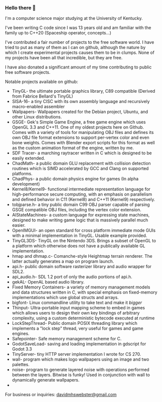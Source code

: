 ### Hello there 👋

I'm a computer science major studying at the University of Kentucky.

I've been writing C code since I was 13 years old and am familiar with the family up to C++20 (Spaceship operator, concepts...)

I've contributed a fair number of projects to the free software world. I have tried to put as many of them as I can on github, although the nature by which I create experimental projects causes them to be in clumps. None of my projects have been all that incredible, but they are free.

I have also donated a significant amount of my time contributing to public free software projects.

Notable projects available on github:
* TinyGL- the ultimate portable graphics library, C89 compatible (Derived from Fabrice Bellard's TinyGL)
* SISA-16- a tiny CISC with its own assembly language and recursively macro-enabled assembler
* Wallpapers- Wallpapers created for the Debian project, Ubuntu, and other Linux distributions.
* GSGE- Gek's Simple Game Engine, a free game engine which uses OpenGL 3.3 and C++11. One of my oldest projects here on Github. Comes with a variety of tools for manipulating OBJ files and defines its own OBJ file format extensions to support per-vertex color and even bone weights. Comes with Blender export scripts for this format as well as the custom animation format of the engine, written by me.
* SDF Tracer- a marching raytracer written in C which is designed to be easily extended.
* ChadMath- a public domain GLU replacement with collision detection routines which is SIMD accelerated by GCC and Clang on supported platforms.
* ChadPhys- a public domain physics engine for games (In alpha development)
* Kernel8/Kernel9- functional intermediate representation language for high-performance secure computing, with an emphasis on parallelism and defined behavior in C11 (Kernel8) and C++11 (Kernel9) respectively.
* tobjparse.h- a tiny public domain C99 OBJ parser capable of parsing GSGE compatible OBJ files, including the vertex color extension.
* AIStateMachines- a custom language for expressing state machines, designed to make writing game logic that is massively parallel much easier.
* OpenIMGUI- an open standard for cross platform immediate mode GUIs with a minimal implementation in TinyGL. Usable example provided.
* TinyGL3DS- TinyGL on the Nintendo 3DS. Brings a subset of OpenGL to a platform which otherwise does not have a publically available GL implementation.
* hmap and dhmap.c- Comanche-style Heightmap terrain renderer. The latter actually generates a map on program launch.
* api.h- public domain software rasterizer library and audio wrapper for SDL2.
* api_audio.h- SDL 1.2 port of only the audio portions of api.h.
* gekAL- OpenAL based audio library.
* Fixed Memory Containers- a variety of memory management models and data structures written in C, with special emphasis on fixed-memory implementations which use global structs and arrays.
* bigfont- Linux commandline utility to take text and make it *bigger*
* Thinput- Ultra-portable input mapping scheme to embed in games which allows users to design their own key bindings of arbitrary complexity, using a custom deterministic bytecode executed at runtime
* LockStepThread- Public domain POSIX threading library which implements a "lock step" thread, very useful for games and game engines.
* Safepointer- Safe memory management scheme for C.
* GodotSaveLoad- saving and loading implementation in gdscript for Godot 3.3
* TinyServer- tiny HTTP server implementation I wrote for CS 270.
* wall- program which makes logo wallpapers using an image and two palettes.
* noise- program to generate layered noise with operations performed between the layers. Bitwise is funky! Used in conjunction with wall to dynamically generate wallpapers.
* 

For business or inquiries:
davidmhswebster@gmail.com

<!--
**gek169/gek169** is a ✨ _special_ ✨ repository because its `README.md` (this file) appears on your GitHub profile.

Here are some ideas to get you started:

- 🔭 I’m currently working on ...
- 🌱 I’m currently learning ...
- 👯 I’m looking to collaborate on ...
- 🤔 I’m looking for help with ...
- 💬 Ask me about ...
- 📫 How to reach me: ...
- 😄 Pronouns: ...
- ⚡ Fun fact: ...
-->

